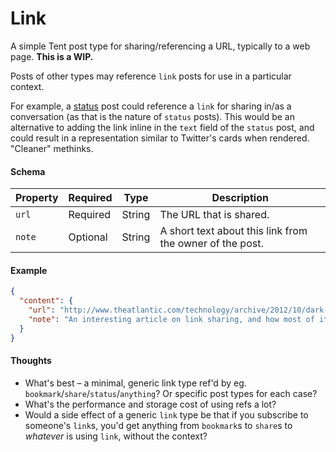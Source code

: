 # Link

A simple Tent post type for sharing/referencing a URL, typically to a web page. **This is a WIP.**

Posts of other types may reference `link` posts for use in a particular context.

For example, a [status](https://tent.io/docs/post-types#status) post could reference a `link` for sharing in/as a conversation (as that is the nature of `status` posts). This would be an alternative to adding the link inline in the `text` field of the `status` post, and could result in a representation similar to Twitter's cards when rendered. "Cleaner" methinks.

#### Schema

| Property | Required | Type | Description |
| -------- | -------- | ---- | ----------- |
| `url` | Required | String | The URL that is shared. |
| `note` | Optional | String | A short text about this link from the owner of the post. |

#### Example

```json
{
  "content": {
    "url": "http://www.theatlantic.com/technology/archive/2012/10/dark-social-we-have-the-whole-history-of-the-web-wrong/263523/",
    "note": "An interesting article on link sharing, and how most of it happens outside of the traditional social networks."
  }
}
```

#### Thoughts

- What's best – a minimal, generic link type ref'd by eg. `bookmark`/`share`/`status`/`anything`? Or specific post types for each case?
- What's the performance and storage cost of using refs a lot?
- Would a side effect of a generic `link` type be that if you subscribe to someone's `link`s, you'd get anything from `bookmark`s to `share`s to _whatever_ is using `link`, without the context?

